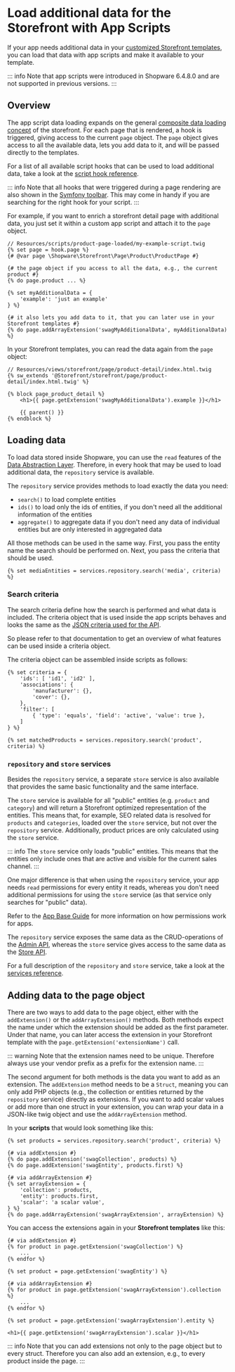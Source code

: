 # Load additional data for the Storefront with App Scripts

If your app needs additional data in your [customized Storefront templates](../../../plugins/plugins/storefront/customize-templates), you can load that data with app scripts and make it available to your template.

::: info
Note that app scripts were introduced in Shopware 6.4.8.0 and are not supported in previous versions.
:::

## Overview

The app script data loading expands on the general [composite data loading concept](../../../../concepts/framework/architecture/storefront-concept#composite-data-handling) of the storefront.
For each page that is rendered, a hook is triggered, giving access to the current `page` object. The `page` object gives access to all the available data, lets you add data to it, and will be passed directly to the templates.

For a list of all available script hooks that can be used to load additional data, take a look at the [script hook reference](../../../../resources/references/app-reference/script-reference/script-hooks-reference#data-loading).

::: info
Note that all hooks that were triggered during a page rendering are also shown in the [Symfony toolbar](./#developing--debugging-scripts).
This may come in handy if you are searching for the right hook for your script.
:::

For example, if you want to enrich a storefront detail page with additional data, you just set it within a custom app script and attach it to the `page` object.

```twig
// Resources/scripts/product-page-loaded/my-example-script.twig
{% set page = hook.page %}
{# @var page \Shopware\Storefront\Page\Product\ProductPage #}

{# the page object if you access to all the data, e.g., the current product #}
{% do page.product ... %}

{% set myAdditionalData = {
    'example': 'just an example'
} %}

{# it also lets you add data to it, that you can later use in your Storefront templates #}
{% do page.addArrayExtension('swagMyAdditionalData', myAdditionalData) %}
```

In your Storefront templates, you can read the data again from the `page` object:

```twig
// Resources/views/storefront/page/product-detail/index.html.twig
{% sw_extends '@Storefront/storefront/page/product-detail/index.html.twig' %}

{% block page_product_detail %}
    <h1>{{ page.getExtension('swagMyAdditionalData').example }}</h1>
    
    {{ parent() }}
{% endblock %}
```

## Loading data

To load data stored inside Shopware, you can use the `read` features of the [Data Abstraction Layer](../../../../concepts/framework/data-abstraction-layer).
Therefore, in every hook that may be used to load additional data, the `repository` service is available.

The `repository` service provides methods to load exactly the data you need:

* `search()` to load complete entities
* `ids()` to load only the ids of entities, if you don't need all the additional information of the entities
* `aggregate()` to aggregate data if you don't need any data of individual entities but are only interested in aggregated data

All those methods can be used in the same way. First, you pass the entity name the search should be performed on. Next, you pass the criteria that should be used.

```twig
{% set mediaEntities = services.repository.search('media', criteria) %}
```

### Search criteria

The search criteria define how the search is performed and what data is included.
The criteria object that is used inside the app scripts behaves and looks the same as the [JSON criteria used for the API](../../../integrations-api/general-concepts/search-criteria).

So please refer to that documentation to get an overview of what features can be used inside a criteria object.

<PageRef page="../../../integrations-api/general-concepts/search-criteria" />

The criteria object can be assembled inside scripts as follows:

```twig
{% set criteria = {
    'ids': [ 'id1', 'id2' ],
    'associations': {
        'manufacturer': {},
        'cover': {},
    },
    'filter': [
        { 'type': 'equals', 'field': 'active', 'value': true },
    ]
} %}

{% set matchedProducts = services.repository.search('product', criteria) %}
```

### `repository` and `store` services

Besides the `repository` service, a separate `store` service is also available that provides the same basic functionality and the same interface.

The `store` service is available for all "public" entities (e.g. `product` and `category`) and will return a Storefront optimized representation of the entities.
This means that, for example, SEO related data is resolved for `products` and `categories`, loaded over the `store` service, but not over the `repository` service.
Additionally, product prices are only calculated using the `store` service.

::: info
The `store` service only loads "public" entities. This means that the entities only include ones that are active and visible for the current sales channel.
:::

One major difference is that when using the `repository` service, your app needs `read` permissions for every entity it reads, whereas you don't need additional permissions for using the `store` service (as that service only searches for "public" data).

Refer to the [App Base Guide](../app-base-guide#permissions) for more information on how permissions work for apps.

The `repository` service exposes the same data as the CRUD-operations of the [Admin API](../../../integrations-api/#backend-facing-integrations---admin-api), whereas the `store` service gives access to the same data as the [Store API](../../../integrations-api/#customer-facing-interactions---store-api).

For a full description of the `repository` and `store` service, take a look at the [services reference](../../../../resources/references/app-reference/script-reference/data-loading-script-services-reference).

## Adding data to the page object

There are two ways to add data to the page object, either with the `addExtension()` or the `addArrayExtension()` methods.
Both methods expect the name under which the extension should be added as the first parameter. Under that name, you can later access the extension in your Storefront template with the `page.getExtension('extensionName')` call.

::: warning
Note that the extension names need to be unique. Therefore always use your vendor prefix as a prefix for the extension name.
:::

The second argument for both methods is the data you want to add as an extension. The `addExtension` method needs to be a `Struct`, meaning you can only add PHP objects (e.g., the collection or entities returned by the `repository` service) directly as extensions.
If you want to add scalar values or add more than one struct in your extension, you can wrap your data in a JSON-like twig object and use the `addArrayExtension` method.

In your **scripts** that would look something like this:

```twig
{% set products = services.repository.search('product', criteria) %}

{# via addExtension #}
{% do page.addExtension('swagCollection', products) %}
{% do page.addExtension('swagEntity', products.first) %}

{# via addArrayExtension #}
{% set arrayExtension = {
    'collection': products,
    'entity': products.first,
    'scalar': 'a scalar value',
} %}
{% do page.addArrayExtension('swagArrayExtension', arrayExtension) %}
```

You can access the extensions again in your **Storefront templates** like this:

```twig
{# via addExtension #}
{% for product in page.getExtension('swagCollection') %}
    ...
{% endfor %}

{% set product = page.getExtension('swagEntity') %}

{# via addArrayExtension #}
{% for product in page.getExtension('swagArrayExtension').collection %}
    ...
{% endfor %}

{% set product = page.getExtension('swagArrayExtension').entity %}

<h1>{{ page.getExtension('swagArrayExtension').scalar }}</h1>
```

::: info
Note that you can add extensions not only to the page object but to every struct. Therefore you can also add an extension, e.g., to every product inside the page.
:::
